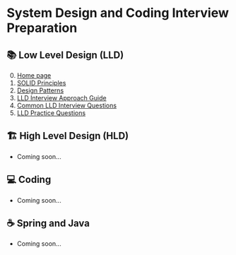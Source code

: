 # System Design and Coding Interview Preparation

## 📚 Low Level Design (LLD)
0. [Home page](Learning_Resources/LLD/README.md)
1. [SOLID Principles](Learning_Resources/LLD/1_SOLID_Principles_CheatSheet.md)
2. [Design Patterns](Learning_Resources/LLD/2_Design_Pattern.md)
3. [LLD Interview Approach Guide](Learning_Resources/LLD/3_LLD_how_to_approach_interview.md)
4. [Common LLD Interview Questions](Learning_Resources/LLD/5_LLD_and_HLD_asked_questions.md)
5. [LLD Practice Questions](Learning_Resources/LLD/4_LLD_questions_to_try.md)


## 🏗️ High Level Design (HLD)
- Coming soon...

## 💻 Coding
- Coming soon...

## ☕ Spring and Java
- Coming soon...